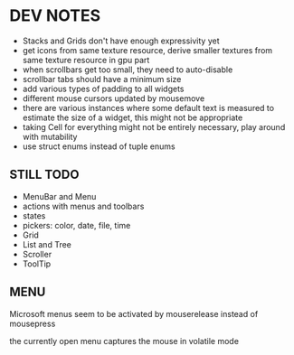 # DEV NOTES

- Stacks and Grids don't have enough expressivity yet
- get icons from same texture resource, derive smaller textures from same texture resource in gpu part
- when scrollbars get too small, they need to auto-disable
- scrollbar tabs should have a minimum size
- add various types of padding to all widgets
- different mouse cursors updated by mousemove
- there are various instances where some default text is measured to estimate the size of a widget, this might not be appropriate
- taking Cell for everything might not be entirely necessary, play around with mutability
- use struct enums instead of tuple enums

## STILL TODO

- MenuBar and Menu
- actions with menus and toolbars
- states
- pickers: color, date, file, time
- Grid
- List and Tree
- Scroller
- ToolTip

## MENU

Microsoft menus seem to be activated by mouserelease instead of mousepress

the currently open menu captures the mouse in volatile mode

